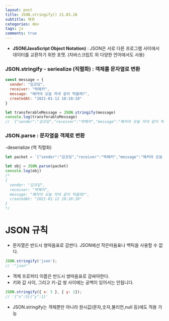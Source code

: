```yaml
---  
layout: post  
title: JSON.stringify() 21.03.26
subtitle: 재귀
categories: dev
tags: js
comments: true  
--- 
```


- **JSON(JavaScript Object Notation)** : JSON은 서로 다른 프로그램 사이에서 데이터를 교환하기 위한 포맷. (자바스크립트 외 다양한 언어에서도 사용)


### JSON.stringify - seriealize (직렬화) :  객체를 문자열로 변환

```js
const message = {
  sender: "김코딩",
  receiver: "박해커",
  message: "해커야 오늘 저녁 같이 먹을래?",
  createdAt: "2021-01-12 10:10:10"
}

let transferableMessage = JSON.stringify(message)
console.log(transferableMessage)
// `{"sender":"김코딩","receiver":"박해커","message":"해커야 오늘 저녁 같이 먹을래?","createdAt":"2021-01-12 10:10:10"}`
```

### JSON.parse : 문자열을 객체로 변환
 -deserialize (역 직렬화)

```js
let packet = `{"sender":"김코딩","receiver":"박해커","message":"해커야 오늘 저녁 같이 먹을래?","createdAt":"2021-01-12 10:10:10"}`

let obj = JSON.parse(packet)
console.log(obj)
/*
{
  sender: "김코딩",
  receiver: "박해커",
  message: "해커야 오늘 저녁 같이 먹을래?",
  createdAt: "2021-01-12 10:10:10"
}
*/
```


# JSON 규칙

- 문자열은 반드시 쌍따옴표로 감싼다. JSON에선 작은따옴표나 백틱을 사용할 수 없다.

```js
JSON.stringify('json');               
// '"json"'
```

- 객체 프로퍼티 이름은 반드시 쌍따옴표로 감싸야한다.
- 키와 값 사이, 그리고 키-값 쌍 사이에는 공백이 있어서는 안됩니다.


```js
JSON.stringify({ x: 5 }, { y: 1});            
// '{"x":5}{"y":1}'
```

- JSON.stringify는 객체뿐만 아니라 원시값(문자,숫자,불리언,null 등)에도 적용 가능



